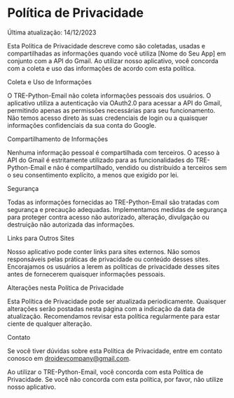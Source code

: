 # Política de Privacidade
Última atualização: 14/12/2023

Esta Política de Privacidade descreve como são coletadas, usadas e compartilhadas as informações quando você utiliza [Nome do Seu App] em conjunto com a API do Gmail. Ao utilizar nosso aplicativo, você concorda com a coleta e uso das informações de acordo com esta política.

Coleta e Uso de Informações

O TRE-Python-Email não coleta informações pessoais dos usuários. O aplicativo utiliza a autenticação via OAuth2.0 para acessar a API do Gmail, permitindo apenas as permissões necessárias para seu funcionamento. Não temos acesso direto às suas credenciais de login ou a quaisquer informações confidenciais da sua conta do Google.

Compartilhamento de Informações

Nenhuma informação pessoal é compartilhada com terceiros. O acesso à API do Gmail é estritamente utilizado para as funcionalidades do TRE-Python-Email e não é compartilhado, vendido ou distribuído a terceiros sem o seu consentimento explícito, a menos que exigido por lei.

Segurança

Todas as informações fornecidas ao TRE-Python-Email são tratadas com segurança e precaução adequadas. Implementamos medidas de segurança para proteger contra acesso não autorizado, alteração, divulgação ou destruição não autorizada das informações.

Links para Outros Sites

Nosso aplicativo pode conter links para sites externos. Não somos responsáveis pelas práticas de privacidade ou conteúdo desses sites. Encorajamos os usuários a lerem as políticas de privacidade desses sites antes de fornecerem quaisquer informações pessoais.

Alterações nesta Política de Privacidade

Esta Política de Privacidade pode ser atualizada periodicamente. Quaisquer alterações serão postadas nesta página com a indicação da data de atualização. Recomendamos revisar esta política regularmente para estar ciente de qualquer alteração.

Contato

Se você tiver dúvidas sobre esta Política de Privacidade, entre em contato conosco em droidevcompany@gmail.com.

Ao utilizar o TRE-Python-Email, você concorda com esta Política de Privacidade. Se você não concorda com esta política, por favor, não utilize nosso aplicativo.

